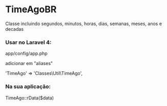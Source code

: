TimeAgoBR
=======

Classe incluindo segundos, minutos, horas, dias, semanas, meses, anos e decadas


### Usar no Laravel 4:

app/config/app.php

adicionar em "aliases"

'TimeAgo'      => 'Classes\Util\TimeAgo',


### Na sua aplicação:

TimeAgo::rData($data)
